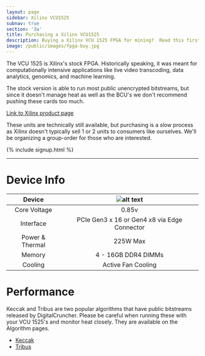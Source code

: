 ```yaml
---
layout: page
sidebar: Xilinx VCU1525
subnav: true
section: '3a'
title: Purchasing a Xilinx VCU1525
description: Buying a Xilinx VCU 1525 FPGA for mining?  Read this first before doing anything
image: /public/images/fpga-buy.jpg
---
```


The VCU 1525 is Xilinx's stock FPGA.  Historically speaking, it was meant for computationally intensive applications like live video transcoding, data analytics, genomics, and machine learning.  

The stock version is able to run most public unencrypted bitstreams, but since it doesn't manage heat as well as the BCU's we don't recommend pushing these cards too much.  

[Link to Xilinx product page](https://www.xilinx.com/products/boards-and-kits/vcu1525-a.html)

[logo]: https://www.xilinx.com/content/dam/xilinx/imgs/kits/whats-inside/vcu1525-active.jpg "VCU1525"

These units are technically still available, but purchasing is a slow process as Xilinx doesn't typically sell 1 or 2 units to consumers like ourselves.  We'll be organizing a group-order for those who are interested.  

{% include signup.html %}

---

# Device Info

|Device| ![alt text][logo]|
|:---:|:---:|
| Core Voltage | 0.85v |
| Interface | PCIe Gen3 x 16 or Gen4 x8 via Edge Connector |
| Power & Thermal | 225W Max |
| Memory | 4 - 16GB DDR4 DIMMs |
| Cooling | Active Fan Cooling |


# Performance

Keccak and Tribus are two popular algorithms that have public bitstreams released by DigitalCruncher.  Please be careful when running these with your VCU 1525's and monitor heat closely.  They are available on the Algorithm pages.  

* [Keccak](/2b-Algorithms-Keccak)
* [Tribus](/2a-Algorithms-Tribus)